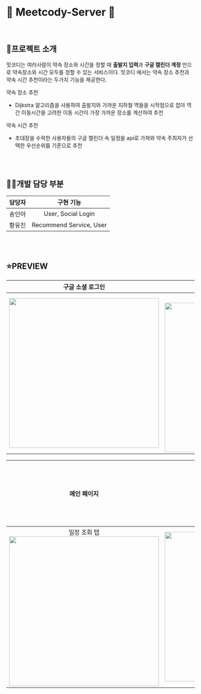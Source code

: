 # 💙 Meetcody-Server 💙
<br>

## 🌱프로젝트 소개
밋코디는 여러사람이 약속 장소와 시간을 정할 때 **출발지 입력**과 **구글 캘린더 계정** 만으로 약속장소와 시간 모두를 정할 수 있는 서비스이다. 밋코디 에서는 약속 장소 추천과 약속 시간 추천이라는 두가지 기능을 제공한다.

약속 장소 추천
- Dijkstra 알고리즘을 사용하여 출발지와 가까운 지하철 역들을 시작점으로 잡아 역간 이동시간을 고려한 이동 시간이 가장 가까운 장소를 계산하여 추천

약속 시간 추천
- 초대장을 수락한 사용자들의 구글 캘린더 속 일정을 api로 가져와 약속 주최자가 선택한 우선순위를 기준으로 추천

<br>
<br>

## 👩‍💻개발 담당 부분
| 담당자 | 구현 기능 |
|:------:|:------:|
| 송인아 | User, Social Login |
| 황유진 | Recommend Service, User |

<br><br>

## ⭐️PREVIEW

|구글 소셜 로그인 | 메인 페이지 | 초대 수락 페이지 | 일정 상세 확인 페이지 |
|:------:|:------:|:------:|:------:|
| <img src="https://user-images.githubusercontent.com/53734935/168985728-496b8210-80af-42a9-9470-e130033d35f3.png" height="400"> | 약속 생성, 초대된 약속 확인 탭<br><img src="https://user-images.githubusercontent.com/53734935/168985906-04046097-3b94-4e43-b5ec-28a2a9a1ac9a.png" height="400"> | <img src="https://user-images.githubusercontent.com/53734935/168985936-c335cef4-475f-417f-a393-4084231b67d4.png" height="400"> | <img src="https://user-images.githubusercontent.com/53734935/168985982-f5e9685c-f566-4170-8c07-f7eb5158a090.png" height="400">|

| 메인 페이지 | 추천 장소, 추천 시간 선택 페이지 | 약속 생성 페이지 |
|:------:|:------:|:------:| 
| 일정 조회 탭<br> <img src="https://user-images.githubusercontent.com/53734935/168986051-9066d06e-1c07-4734-9e65-f0a11ef97adb.png" height="400"> | <img src="https://user-images.githubusercontent.com/53734935/168986014-56958a40-8c9c-45e6-9f93-4347b3079183.png" height="400"> |  |


